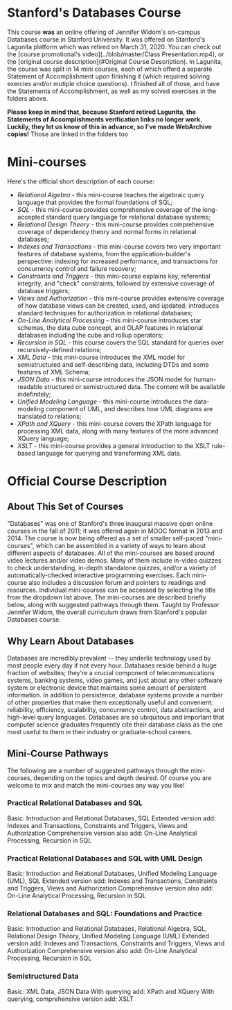 # Stanford's Databases Course
This course **was** an online offering of Jennifer Widom's on-campus Databases course in Stanford University. It was offered on Stanford's Lagunita platform which was retired on March 31, 2020. You can check out the [course promotional's video](../blob/master/Class Presentation.mp4), or the [original course description](#Original Course Description). In Lagunita, the course was split in 14 mini courses, each of which offerd a separate Statement of Accomplishment upon finishing it (which required solving exercies and/or mutiple choice questions). I finished all of those, and have the Statements of Accomplishment, as well as my solved exercises in the folders above.

**Please keep in mind that, because Stanford retired Lagunita, the Statements of Accomplishments verification links no longer work. Luckily, they let us know of this in advance, so I've made WebArchive copies!** Those are linked in the folders too

# Mini-courses
Here's the official short description of each course:
* *Relational Algebra* - this mini-course teaches the algebraic query language that provides the formal foundations of SQL;
* *SQL* - this mini-course provides comprehensive coverage of the long-accepted standard query language for relational database systems;
* *Relational Design Theory* - this mini-course provides comprehensive coverage of dependency theory and normal forms in relational databases;
* *Indexes and Transactions* - this mini-course covers two very important features of database systems, from the application-builder's perspective: indexing for increased performance, and transactions for concurrency control and failure recovery;
* *Constraints and Triggers* - this mini-course explains key, referential integrity, and "check" constraints, followed by extensive coverage of database triggers;
* *Views and Authorization* - this mini-course provides extensive coverage of how database views can be created, used, and updated; introduces standard techniques for authorization in relational databases;
* *On-Line Analytical Processing* - this mini-course introduces star schemas, the data cube concept, and OLAP features in relational databases including the cube and rollup operators;
* *Recursion in SQL* - this course covers the SQL standard for queries over recursively-defined relations;
* *XML Data* - this mini-course introduces the XML model for semistructured and self-describing data, including DTDs and some features of XML Schema;
* *JSON Data* - this mini-course introduces the JSON model for human-readable structured or semistructured data. The content will be available indefinitely;
* *Unified Modeling Language* - this mini-course introduces the data-modeling component of UML, and describes how UML diagrams are translated to relations;
* *XPath and XQuery* - this mini-course covers the XPath language for processing XML data, along with many features of the more advanced XQuery language;
* *XSLT* - this mini-course provides a general introduction to the XSLT rule-based language for querying and transforming XML data.

# Official Course Description

## About This Set of Courses
"Databases" was one of Stanford's three inaugural massive open online courses in the fall of 2011; it was offered again in MOOC format in 2013 and 2014. The course is now being offered as a set of smaller self-paced "mini-courses", which can be assembled in a variety of ways to learn about different aspects of databases. All of the mini-courses are based around video lectures and/or video demos. Many of them include in-video quizzes to check understanding, in-depth standalone quizzes, and/or a variety of automatically-checked interactive programming exercises. Each mini-course also includes a discussion forum and pointers to readings and resources. Individual mini-courses can be accessed by selecting the title from the dropdown list above. The mini-courses are described briefly below, along with suggested pathways through them. Taught by Professor Jennifer Widom, the overall curriculum draws from Stanford's popular Databases course.

## Why Learn About Databases
Databases are incredibly prevalent -- they underlie technology used by most people every day if not every hour. Databases reside behind a huge fraction of websites; they're a crucial component of telecommunications systems, banking systems, video games, and just about any other software system or electronic device that maintains some amount of persistent information. In addition to persistence, database systems provide a number of other properties that make them exceptionally useful and convenient: reliability, efficiency, scalability, concurrency control, data abstractions, and high-level query languages. Databases are so ubiquitous and important that computer science graduates frequently cite their database class as the one most useful to them in their industry or graduate-school careers.

## Mini-Course Pathways
The following are a number of suggested pathways through the mini-courses, depending on the topics and depth desired. Of course you are welcome to mix and match the mini-courses any way you like!

### Practical Relational Databases and SQL
Basic: Introduction and Relational Databases, SQL
Extended version add: Indexes and Transactions, Constraints and Triggers, Views and Authorization
Comprehensive version also add: On-Line Analytical Processing, Recursion in SQL

### Practical Relational Databases and SQL with UML Design
Basic: Introduction and Relational Databases, Unified Modeling Language (UML), SQL
Extended version add: Indexes and Transactions, Constraints and Triggers, Views and Authorization
Comprehensive version also add: On-Line Analytical Processing, Recursion in SQL

### Relational Databases and SQL: Foundations and Practice
Basic: Introduction and Relational Databases, Relational Algebra, SQL, Relational Design Theory, Unified Modeling Language (UML)
Extended version add: Indexes and Transactions, Constraints and Triggers, Views and Authorization
Comprehensive version also add: On-Line Analytical Processing, Recursion in SQL

### Semistructured Data
Basic: XML Data, JSON Data
With querying add: XPath and XQuery
With querying, comprehensive version add: XSLT
